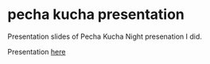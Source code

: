 pecha kucha presentation
========================

Presentation slides of Pecha Kucha Night presenation I did.

Presentation [here](http://www.pechakucha.org/cities/colombo/presentations/friends-strangers-and-other-stories)
